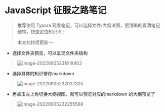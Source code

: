 # JavaScript 征服之路笔记

> 推荐使用 Typora 观看笔记，可以选择文件/大纲试图，更清晰的看清笔记结构，快速定位知识点！
>
> 本文档持续更新～

- 选择文件夹预览，可以呈现文件夹结构

> ![image-20220905231818402](https://front-notes.oss-cn-hangzhou.aliyuncs.com/img/image-20220905231818402.png)

- 选择具体的知识带你markdown

>![image-20220905232027325](https://front-notes.oss-cn-hangzhou.aliyuncs.com/img/image-20220905232027325.png)

- 再点击左上角切换大纲视图，就可以预览对应的markdown 的大纲预览了

> ![image-20220905232255568](https://front-notes.oss-cn-hangzhou.aliyuncs.com/img/image-20220905232255568.png)
